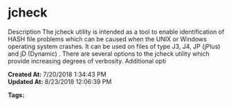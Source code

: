 # jcheck

Description The jcheck utility is intended as a tool to enable identification of HASH file problems which can be caused when the UNIX or Windows operating system crashes. It can be used on files of type J3, J4, JP (jPlus) and jD (Dynamic) . There are several options to the jcheck utility which provide increasing degrees of verbosity. Additional opti  

**Created At:** 7/20/2018 1:34:43 PM  
**Updated At:** 8/23/2018 12:06:39 PM  

**Tags:**
<badge text='file recovery' vertical='middle' />
<badge text='utilities' vertical='middle' />
<badge text='file error checking' vertical='middle' />
